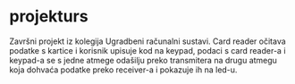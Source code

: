 # projekturs
Završni projekt iz kolegija Ugradbeni računalni sustavi. Card reader očitava podatke s kartice i korisnik upisuje kod na keypad, podaci s card reader-a i keypad-a se s jedne atmege odašilju preko transmitera na drugu atmegu koja dohvaća podatke preko receiver-a i pokazuje ih na led-u.
